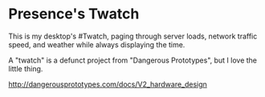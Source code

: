 Presence's Twatch
=======

This is my desktop's #Twatch, paging through server loads, network traffic speed, and weather while always displaying the time.

A "twatch" is a defunct project from "Dangerous Prototypes", but I love the little thing. 

http://dangerousprototypes.com/docs/V2_hardware_design


